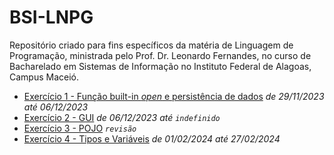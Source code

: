 # BSI-LNPG
Repositório criado para fins específicos da matéria de Linguagem de Programação, ministrada pelo Prof. Dr. Leonardo Fernandes, no curso de Bacharelado em Sistemas de Informação no Instituto Federal de Alagoas, Campus Maceió.

* [Exercício 1 - Função built-in *open* e persistência de dados](https://github.com/eikefab/BSI-LNPG/tree/development/29-11-2023) *de 29/11/2023 até 06/12/2023*
* [Exercício 2 - GUI](https://github.com/eikefab/BSI-LNPG/tree/development/06-12-2023) *de 06/12/2023 até `indefinido`*
* [Exercício 3 - POJO](https://github.com/eikefab/PROJETO_LNPG_REVISAO_AGENDA) *`revisão`*
* [Exercício 4 - Tipos e Variáveis](https://github.com/eikefab/BSI-LNPG/tree/development/01-02-2024) *de 01/02/2024 até 27/02/2024*